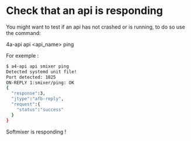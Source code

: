 # **Check that an api is responding**

You might want to test if an api has not crashed or is running, to do so use the command:

4a-api api <api_name> ping

For exemple :

```bash
$ a4-api api smixer ping
Detected systemd unit file!
Port detected: 1025
ON-REPLY 1:smixer/ping: OK
{
  "response":3,
  "jtype":"afb-reply",
  "request":{
    "status":"success"
  }
}
```

Softmixer is responding !
